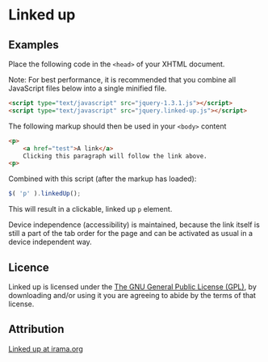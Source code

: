 # Linked up


## Examples
Place the following code in the `<head>` of your XHTML document.

Note: For best performance, it is recommended that you combine all JavaScript files
below into a single minified file.

```html
<script type="text/javascript" src="jquery-1.3.1.js"></script>
<script type="text/javascript" src="jquery.linked-up.js"></script>
```

The following markup should then be used in your `<body>` content

```html
<p>
	<a href="test">A link</a>
	Clicking this paragraph will follow the link above.
<p>
```

Combined with this script (after the markup has loaded):

```javascript
$( 'p' ).linkedUp();
```

This will result in a clickable, linked up `p` element.

Device independence (accessibility) is maintained, because the link itself is still a part of the tab order for the page and can be activated as usual in a device independent way.


## Licence

Linked up is licensed under the [The GNU General Public License (GPL)](http://www.gnu.org/licenses/gpl.html), by downloading and/or using it you are agreeing to abide by the terms of that license.


## Attribution

[Linked up at irama.org](http://irama.org/web/dhtml/linked-up/)
